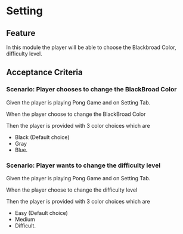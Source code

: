 # Setting

## Feature

In this module the player will be able to
choose the Blackbroad Color, difficulty level.

## Acceptance Criteria

### Scenario: Player chooses to change the BlackBroad Color

Given the player is playing Pong Game
and on Setting Tab.

When the player choose to change the BlackBroad Color

Then the player is provided with 3 color choices which are
- Black (Default choice)
- Gray
- Blue.

### Scenario: Player wants to change the difficulty level

Given the player is playing Pong Game
and on Setting Tab.

When the player choose to change the difficulty level

Then the player is provided with 3 color choices which are
- Easy (Default choice)
- Medium
- Difficult.
